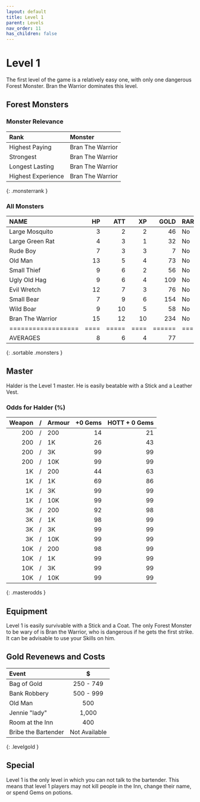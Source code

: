 ```yaml
---
layout: default
title: Level 1
parent: Levels
nav_order: 11
has_children: false
---
```

# Level 1

The first level of the game is a relatively easy one, with only one dangerous Forest Monster. Bran the Warrior dominates this level.

## Forest Monsters

### Monster Relevance

| Rank               | Monster          |
|:-------------------|:-----------------|
| Highest Paying     | Bran The Warrior |
| Strongest          | Bran The Warrior |
| Longest Lasting    | Bran The Warrior |
| Highest Experience | Bran The Warrior |
{: .monsterrank }
  
### All Monsters

| NAME             | HP | ATT | XP | GOLD | RARE | WEAPON        | 
|:-----------------|---:|----:|---:|-----:|:-----|:--------------|
| Large Mosquito   |  3 |   2 |  2 |   46 | No   | Blood Sucker  | 
| Large Green Rat  |  4 |   3 |  1 |   32 | No   | Sharp Teeth   | 
| Rude Boy         |  7 |   3 |  3 |    7 | No   | Cudgel        | 
| Old Man          | 13 |   5 |  4 |   73 | No   | Cane          | 
| Small Thief      |  9 |   6 |  2 |   56 | No   | Small Dagger  | 
| Ugly Old Hag     |  9 |   6 |  4 |  109 | No   | Garlic Breath | 
| Evil Wretch      | 12 |   7 |  3 |   76 | No   | Finger Nail   | 
| Small Bear       |  7 |   9 |  6 |  154 | No   | Claws         | 
| Wild Boar        |  9 |  10 |  5 |   58 | No   | Sharp Tusks   | 
| Bran The Warrior | 15 |  12 | 10 |  234 | No   | Short Sword   | 
|==================|====|=====|====|======|======|===============|
| AVERAGES         |  8 |   6 |  4 |   77 |      |               | 
{: .sortable .monsters }
  
## Master

Halder is the Level 1 master. He is easily beatable with a Stick and a Leather Vest.

### Odds for Halder (%)

| Weapon | / | Armour | +0 Gems | HOTT + 0 Gems |
|-------:|:-:|:-------|--------:|--------------:|
|    200 | / | 200    |      14 |            21 |
|    200 | / | 1K     |      26 |            43 |
|    200 | / | 3K     |      99 |            99 |
|    200 | / | 10K    |      99 |            99 |
|     1K | / | 200    |      44 |            63 |
|     1K | / | 1K     |      69 |            86 |
|     1K | / | 3K     |      99 |            99 |
|     1K | / | 10K    |      99 |            99 |
|     3K | / | 200    |      92 |            98 |
|     3K | / | 1K     |      98 |            99 |
|     3K | / | 3K     |      99 |            99 |
|     3K | / | 10K    |      99 |            99 |
|    10K | / | 200    |      98 |            99 |
|    10K | / | 1K     |      99 |            99 |
|    10K | / | 3K     |      99 |            99 |
|    10K | / | 10K    |      99 |            99 |
{: .masterodds }
  
## Equipment

Level 1 is easily survivable with a Stick and a Coat. The only Forest Monster to be wary of is Bran the Warrior, who is dangerous if he gets the first strike. It can be advisable to use your Skills on him.

## Gold Revenews and Costs

| Event               | $             |
|:--------------------|:-------------:|
| Bag of Gold         | 250 - 749     |
| Bank Robbery        | 500 - 999     |
| Old Man             | 500           |
| Jennie "lady"       | 1,000         |
| Room at the Inn     | 400           |
| Bribe the Bartender | Not Available |
{: .levelgold }
  

## Special

Level 1 is the only level in which you can not talk to the bartender. This means that level 1 players may not kill people in the Inn, change their name, or spend Gems on potions.
